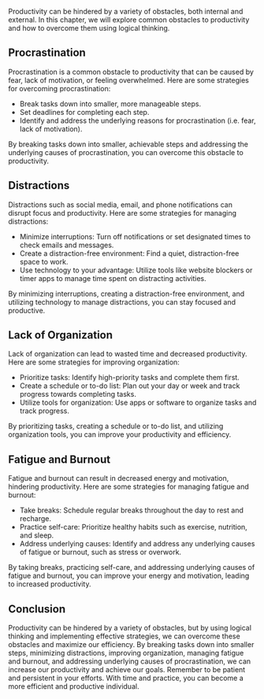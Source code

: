 
Productivity can be hindered by a variety of obstacles, both internal and external. In this chapter, we will explore common obstacles to productivity and how to overcome them using logical thinking.

Procrastination
---------------

Procrastination is a common obstacle to productivity that can be caused by fear, lack of motivation, or feeling overwhelmed. Here are some strategies for overcoming procrastination:

* Break tasks down into smaller, more manageable steps.
* Set deadlines for completing each step.
* Identify and address the underlying reasons for procrastination (i.e. fear, lack of motivation).

By breaking tasks down into smaller, achievable steps and addressing the underlying causes of procrastination, you can overcome this obstacle to productivity.

Distractions
------------

Distractions such as social media, email, and phone notifications can disrupt focus and productivity. Here are some strategies for managing distractions:

* Minimize interruptions: Turn off notifications or set designated times to check emails and messages.
* Create a distraction-free environment: Find a quiet, distraction-free space to work.
* Use technology to your advantage: Utilize tools like website blockers or timer apps to manage time spent on distracting activities.

By minimizing interruptions, creating a distraction-free environment, and utilizing technology to manage distractions, you can stay focused and productive.

Lack of Organization
--------------------

Lack of organization can lead to wasted time and decreased productivity. Here are some strategies for improving organization:

* Prioritize tasks: Identify high-priority tasks and complete them first.
* Create a schedule or to-do list: Plan out your day or week and track progress towards completing tasks.
* Utilize tools for organization: Use apps or software to organize tasks and track progress.

By prioritizing tasks, creating a schedule or to-do list, and utilizing organization tools, you can improve your productivity and efficiency.

Fatigue and Burnout
-------------------

Fatigue and burnout can result in decreased energy and motivation, hindering productivity. Here are some strategies for managing fatigue and burnout:

* Take breaks: Schedule regular breaks throughout the day to rest and recharge.
* Practice self-care: Prioritize healthy habits such as exercise, nutrition, and sleep.
* Address underlying causes: Identify and address any underlying causes of fatigue or burnout, such as stress or overwork.

By taking breaks, practicing self-care, and addressing underlying causes of fatigue and burnout, you can improve your energy and motivation, leading to increased productivity.

Conclusion
----------

Productivity can be hindered by a variety of obstacles, but by using logical thinking and implementing effective strategies, we can overcome these obstacles and maximize our efficiency. By breaking tasks down into smaller steps, minimizing distractions, improving organization, managing fatigue and burnout, and addressing underlying causes of procrastination, we can increase our productivity and achieve our goals. Remember to be patient and persistent in your efforts. With time and practice, you can become a more efficient and productive individual.
